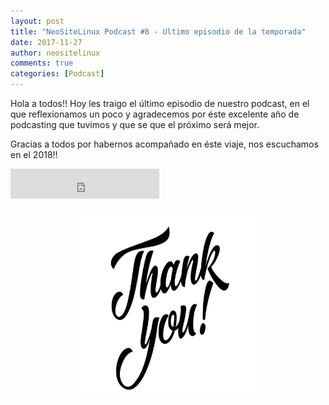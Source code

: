 ```yaml
---
layout: post
title: "NeoSiteLinux Podcast #8 - Ultimo episodio de la temporada"
date: 2017-11-27
author: neositelinux
comments: true
categories: [Podcast]
---
```


Hola a todos!! Hoy les traigo el último episodio de nuestro podcast, en el que reflexionamos un poco y agradecemos por éste excelente año de podcasting que tuvimos y que se que el próximo será mejor.

Gracias a todos por habernos acompañado en éste viaje, nos escuchamos en el 2018!!

<iframe width="238" height="48" frameborder="0" allowfullscreen="" scrolling="no" src="https://ar.ivoox.com/es/player_ek_22303078_2_1.html?data=k5egkpiUe5mhhpywj5aYaZS1lp6ah5yncZOhhpywj5WRaZi3jpWah5ynca_Z0LjW1sqwrc_p2ZC90cnHpdTojJedk5yPcYyZk5iljZKPmc3oytLcjcrUrdTjxc7cjcnJb83VjJKSmaiRksbjs8bbycrWcYarpJKh&"></iframe>

<p align="center">
<img src="/images/thanks.jpg" width="300" height="300" alt="_Logo">
</p>

